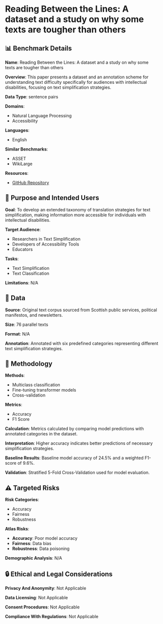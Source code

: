 # Reading Between the Lines: A dataset and a study on why some texts are tougher than others

## 📊 Benchmark Details

**Name**: Reading Between the Lines: A dataset and a study on why some texts are tougher than others

**Overview**: This paper presents a dataset and an annotation scheme for understanding text difficulty specifically for audiences with intellectual disabilities, focusing on text simplification strategies.

**Data Type**: sentence pairs

**Domains**:
- Natural Language Processing
- Accessibility

**Languages**:
- English

**Similar Benchmarks**:
- ASSET
- WikiLarge

**Resources**:
- [GitHub Repository](https://github.com/Nouran-Khallaf/why-tough)

## 🎯 Purpose and Intended Users

**Goal**: To develop an extended taxonomy of translation strategies for text simplification, making information more accessible for individuals with intellectual disabilities.

**Target Audience**:
- Researchers in Text Simplification
- Developers of Accessibility Tools
- Educators

**Tasks**:
- Text Simplification
- Text Classification

**Limitations**: N/A

## 💾 Data

**Source**: Original text corpus sourced from Scottish public services, political manifestos, and newsletters.

**Size**: 76 parallel texts

**Format**: N/A

**Annotation**: Annotated with six predefined categories representing different text simplification strategies.

## 🔬 Methodology

**Methods**:
- Multiclass classification
- Fine-tuning transformer models
- Cross-validation

**Metrics**:
- Accuracy
- F1 Score

**Calculation**: Metrics calculated by comparing model predictions with annotated categories in the dataset.

**Interpretation**: Higher accuracy indicates better predictions of necessary simplification strategies.

**Baseline Results**: Baseline model accuracy of 24.5% and a weighted F1-score of 9.6%.

**Validation**: Stratified 5-Fold Cross-Validation used for model evaluation.

## ⚠️ Targeted Risks

**Risk Categories**:
- Accuracy
- Fairness
- Robustness

**Atlas Risks**:
- **Accuracy**: Poor model accuracy
- **Fairness**: Data bias
- **Robustness**: Data poisoning

**Demographic Analysis**: N/A

## 🔒 Ethical and Legal Considerations

**Privacy And Anonymity**: Not Applicable

**Data Licensing**: Not Applicable

**Consent Procedures**: Not Applicable

**Compliance With Regulations**: Not Applicable
